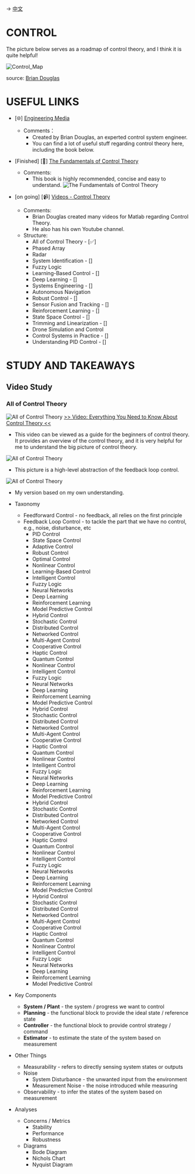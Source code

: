 -> [中文](/SKILLSETS/CONTROL/control-cn.md)

# CONTROL

The picture below serves as a roadmap of control theory, and I think it is quite helpful!

![Control_Map](Control_Map_ver5.png)

source: [Brian Douglas](https://engineeringmedia.com/map-of-control)

# USEFUL LINKS
- [🌐] [Engineering Media](https://engineeringmedia.com/)
  - Comments：
    - Created by Brian Douglas, an experted control system engineer.
    - You can find a lot of useful stuff regarding control theory here, including the book below.
- [Finished] [📗] [The Fundamentals of Control Theory](https://engineeringmedia.com/books)
  - Comments:
    - This book is highly recommended, concise and easy to understand.
![The Fundamentals of Control Theory](Control_Book.png ':size=40%')

- [on going] [📹] [Videos - Control Theory](https://engineeringmedia.com/videos)
  - Comments:
    - Brian Douglas created many videos for Matlab regarding Control Theory.
    - He also has his own Youtube channel.
  - Structure:
    - All of Control Theory - [✅]
    - Phased Array
    - Radar
    - System Identification - []
    - Fuzzy Logic
    - Learning-Based Control - []
    - Deep Learning - []
    - Systems Engineering - []
    - Autonomous Navigation
    - Robust Control - []
    - Sensor Fusion and Tracking - []
    - Reinforcement Learning - []
    - State Space Control - []
    - Trimming and Linearization - []
    - Drone Simulation and Control
    - Control Systems in Practice - []
    - Understanding PID Control - []

# STUDY AND TAKEAWAYS
<!-- ## Book Reading -->
## Video Study
### All of Control Theory
![All of Control Theory](All_of_Control_YT.png ':size=100%')
[>> Video: Everything You Need to Know About Control Theory <<](https://www.youtube.com/watch?v=lBC1nEq0_nk)

- This video can be viewed as a guide for the beginners of control theory. It provides an overview of the control theory, and it is very helpful for me to understand the big picture of control theory.

![All of Control Theory](All_of_Control.png ':size=100%')

- This picture is a high-level abstraction of the feedback loop control.

![All of Control Theory](All_of_Control_CSW.png ':size=100%')

- My version based on my own understanding.

- Taxonomy
  - Feedforward Control - no feedback, all relies on the first principle
  - Feedback Loop Control - to tackle the part that we have no control, e.g., noise, disturbance, etc
    - PID Control
    - State Space Control
    - Adaptive Control
    - Robust Control
    - Optimal Control
    - Nonlinear Control
    - Learning-Based Control
    - Intelligent Control
    - Fuzzy Logic
    - Neural Networks
    - Deep Learning
    - Reinforcement Learning
    - Model Predictive Control
    - Hybrid Control
    - Stochastic Control
    - Distributed Control
    - Networked Control
    - Multi-Agent Control
    - Cooperative Control
    - Haptic Control
    - Quantum Control
    - Nonlinear Control
    - Intelligent Control
    - Fuzzy Logic
    - Neural Networks
    - Deep Learning
    - Reinforcement Learning
    - Model Predictive Control
    - Hybrid Control
    - Stochastic Control
    - Distributed Control
    - Networked Control
    - Multi-Agent Control
    - Cooperative Control
    - Haptic Control
    - Quantum Control
    - Nonlinear Control
    - Intelligent Control
    - Fuzzy Logic
    - Neural Networks
    - Deep Learning
    - Reinforcement Learning
    - Model Predictive Control
    - Hybrid Control
    - Stochastic Control
    - Distributed Control
    - Networked Control
    - Multi-Agent Control
    - Cooperative Control
    - Haptic Control
    - Quantum Control
    - Nonlinear Control
    - Intelligent Control
    - Fuzzy Logic
    - Neural Networks
    - Deep Learning
    - Reinforcement Learning
    - Model Predictive Control
    - Hybrid Control
    - Stochastic Control
    - Distributed Control
    - Networked Control
    - Multi-Agent Control
    - Cooperative Control
    - Haptic Control
    - Quantum Control
    - Nonlinear Control
    - Intelligent Control
    - Fuzzy Logic
    - Neural Networks
    - Deep Learning
    - Reinforcement Learning
    - Model Predictive Control
- Key Components
  - **System / Plant** - the system / progress we want to control
  - **Planning** - the functional block to provide the ideal state / reference state
  - **Controller** - the functional block to provide control strategy / command
  - **Estimator** - to estimate the state of the system based on measurement
- Other Things
  - Measurability - refers to directly sensing system states or outputs
  - Noise
    - System Disturbance - the unwanted input from the environment
    - Measurement Noise - the noise introduced while measuring
  - Observability - to infer the states of the system based on measurement
- Analyses
  - Concerns / Metrics
    - Stability
    - Performance
    - Robustness
  - Diagrams
    - Bode Diagram
    - Nichols Chart
    - Nyquist Diagram
